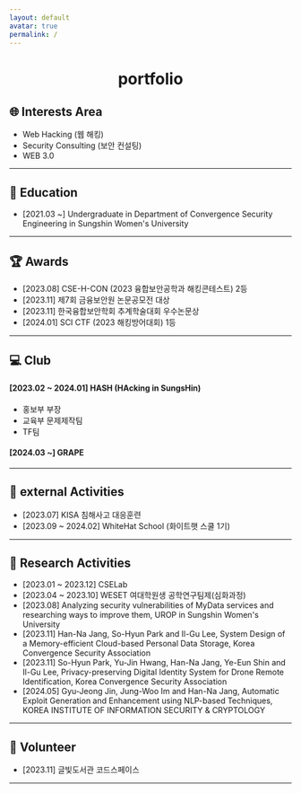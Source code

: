 ```yaml
---
layout: default
avatar: true
permalink: /
---
```

<h1 align="center">
portfolio   
    
</h1>

## 🌐 Interests Area
- Web Hacking (웹 해킹)
- Security Consulting (보안 컨설팅)
- WEB 3.0

---

## 🏫 Education
- [2021.03 ~] Undergraduate in Department of Convergence Security Engineering in Sungshin Women's University

---

## 🏆 Awards
- [2023.08] CSE-H-CON (2023 융합보안공학과 해킹콘테스트) 2등
- [2023.11] 제7회 금융보안원 논문공모전 대상
- [2023.11] 한국융합보안학회 추계학술대회 우수논문상
- [2024.01] SCI CTF (2023 해킹방어대회) 1등

---

## 💻 Club
#### [2023.02 ~ 2024.01] HASH (HAcking in SungsHin)
- 홍보부 부장
- 교육부 문제제작팀
- TF팀

#### [2024.03 ~] GRAPE

---

## 🏢 external Activities
- [2023.07] KISA 침해사고 대응훈련
- [2023.09 ~ 2024.02] WhiteHat School (화이트햇 스쿨 1기)

---

## 📝 Research Activities
- [2023.01 ~ 2023.12] CSELab
- [2023.04 ~ 2023.10] WESET 여대학원생 공학연구팀제(심화과정)
- [2023.08] Analyzing security vulnerabilities of MyData services and researching ways to improve them, UROP in Sungshin Women's University
- [2023.11] Han-Na Jang, So-Hyun Park and Il-Gu Lee, System Design of a Memory-efficient Cloud-based Personal Data Storage, Korea Convergence Security Association
- [2023.11] So-Hyun Park, Yu-Jin Hwang, Han-Na Jang, Ye-Eun Shin and Il-Gu Lee, Privacy-preserving Digital Identity System for Drone Remote Identification, Korea Convergence Security Association
- [2024.05] Gyu-Jeong Jin, Jung-Woo Im and Han-Na Jang, Automatic Exploit Generation and Enhancement using NLP-based Techniques, KOREA INSTITUTE OF INFORMATION SECURITY & CRYPTOLOGY

---

## 💙 Volunteer
- [2023.11] 글빛도서관 코드스페이스

---





